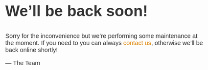 
<html>
  <head>
    <title>Site Maintenance</title>
    <meta charset="utf-8"/>
    <meta name="robots" content="noindex"/>
    <meta name="viewport" content="width=device-width, initial-scale=1.0">
    <style>
      body { text-align: center; padding: 20px; font: 20px Helvetica, sans-serif; color: #333; }
      @media (min-width: 768px){
        body{ padding-top: 150px; }
      }
      h1 { font-size: 50px; }
      article { display: block; text-align: left; max-width: 650px; margin: 0 auto; }
      a { color: #dc8100; text-decoration: none; }
      a:hover { color: #333; text-decoration: none; }
    </style>
  </head>
  <body>
    <article>
        <h1>We&rsquo;ll be back soon!</h1>
        <div>
            <p>Sorry for the inconvenience but we&rsquo;re performing some maintenance at the moment. If you need to you can always <a href="mailto:#nepalprabhat21@gmail.com">contact us</a>, otherwise we&rsquo;ll be back online shortly!</p>
            <p>&mdash; The Team</p>
        </div>
    </article>
  </body>
</html>
